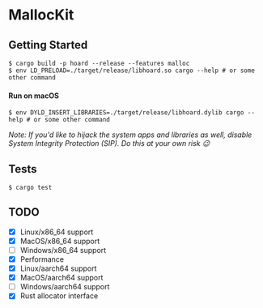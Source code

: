 # MallocKit

## Getting Started

```console
$ cargo build -p hoard --release --features malloc
$ env LD_PRELOAD=./target/release/libhoard.so cargo --help # or some other command
```
#### Run on macOS

```console
$ env DYLD_INSERT_LIBRARIES=./target/release/libhoard.dylib cargo --help # or some other command
```

*Note: If you'd like to hijack the system apps and libraries as well, disable System Integrity Protection (SIP). Do this at your own risk 😉*

## Tests

```console
$ cargo test
```

## TODO

- [x] Linux/x86_64 support
- [x] MacOS/x86_64 support
- [ ] Windows/x86_64 support
- [x] Performance
- [x] Linux/aarch64 support
- [x] MacOS/aarch64 support
- [ ] Windows/aarch64 support
- [x] Rust allocator interface
